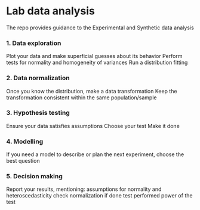 # Lab data analysis

The repo provides guidance to the Experimental and Synthetic data analysis

### 1. Data exploration
Plot your data and make superficial guesses about its behavior
Perform tests for normality and homogeneity of variances 
Run a distribution fitting

### 2. Data normalization
Once you know the distribution, make a data transformation
Keep the transformation consistent within the same population/sample

### 3. Hypothesis testing
Ensure your data satisfies assumptions
Choose your test
Make it done

### 4. Modelling
If you need a model to describe or plan the next experiment, choose the best question

### 5. Decision making
Report your results, mentioning:
assumptions for normality and heteroscedasticity check
normalization if done
test performed
power of the test
